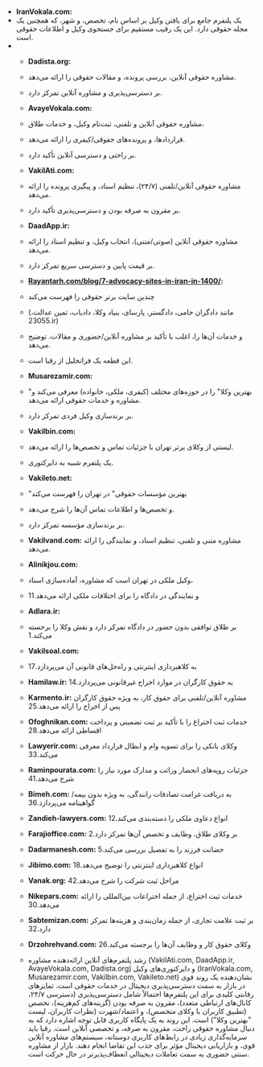 


- **IranVokala.com:** 
- یک پلتفرم جامع برای یافتن وکیل بر اساس نام، تخصص، و شهر، که همچنین یک مجله حقوقی دارد. این یک رقیب مستقیم برای جستجوی وکیل و اطلاعات حقوقی است.
- 
    - **Dadista.org:** 
    - مشاوره حقوقی آنلاین، بررسی پرونده، و مقالات حقوقی را ارائه می‌دهد.
    - بر دسترسی‌پذیری و مشاوره آنلاین تمرکز دارد.

    - **AvayeVokala.com:** 
    - مشاوره حقوقی آنلاین و تلفنی، ثبت‌نام وکیل، و خدمات طلاق،
    - قراردادها، و پرونده‌های حقوقی/کیفری را ارائه می‌دهد.
    - بر راحتی و دسترسی آنلاین تأکید دارد.
    - **VakilAti.com:**
    - مشاوره حقوقی آنلاین/تلفنی (۲۴/۷)، تنظیم اسناد، و پیگیری پرونده را ارائه می‌دهد.
    - بر مقرون به صرفه بودن و دسترسی‌پذیری تأکید دارد.
    - **DaadApp.ir:** 
    - مشاوره حقوقی آنلاین (صوتی/متنی)، انتخاب وکیل، و تنظیم اسناد را ارائه می‌دهد.
    - بر قیمت پایین و دسترسی سریع تمرکز دارد.
    - **[Rayantarh.com/blog/7-advocacy-sites-in-iran-in-1400/](https://rayantarh.com/blog/7-advocacy-sites-in-iran-in-1400/):**
    - چندین سایت برتر حقوقی را فهرست می‌کند
    - (مانند دادگران حامی، دادگستر، پارسای، بنیاد وکلا، دادیاب، ثمین عدالت، 23055.ir) 
    - و خدمات آن‌ها را، اغلب با تأکید بر مشاوره آنلاین/حضوری و مقالات، توضیح می‌دهد.
    -  این قطعه یک فراتحلیل از رقبا است.
    - **Musarezamir.com:** 
    - "بهترین وکلا" را در حوزه‌های مختلف (کیفری، ملکی، خانواده) معرفی می‌کند و مشاوره و خدمات حقوقی ارائه می‌دهد.
    - بر برندسازی وکیل فردی تمرکز دارد.
    - **Vakilbin.com:**
    - لیستی از وکلای برتر تهران با جزئیات تماس و تخصص‌ها را ارائه می‌دهد.
    - یک پلتفرم شبیه به دایرکتوری.
    - **Vakileto.net:**
    - "بهترین مؤسسات حقوقی" در تهران را فهرست می‌کند
    - و تخصص‌ها و اطلاعات تماس آن‌ها را شرح می‌دهد.
    - بر برندسازی مؤسسه تمرکز دارد.
    - **Vakilvand.com:**
	مشاوره متنی و تلفنی، تنظیم اسناد، و نمایندگی را ارائه می‌دهد.
    - **Alinikjou.com:**
    - وکیل ملکی در تهران است که مشاوره، آماده‌سازی اسناد،
    - و نمایندگی در دادگاه را برای اختلافات ملکی ارائه می‌دهد.11
    - **Adlara.ir:**
    - بر طلاق توافقی بدون حضور در دادگاه تمرکز دارد و نقش وکلا را برجسته می‌کند.1
    - **Vakilsoal.com:**
    - به کلاهبرداری اینترنتی و راه‌حل‌های قانونی آن می‌پردازد.17
    - **Hamilaw.ir:** به حقوق کارگران در موارد اخراج غیرقانونی می‌پردازد.14
    - **Karmento.ir:** مشاوره آنلاین/تلفنی برای حقوق کار، به ویژه حقوق کارگران پس از اخراج را ارائه می‌دهد.25
    - **Ofoghnikan.com:** خدمات ثبت اختراع را با تأکید بر ثبت تضمینی و پرداخت اقساطی ارائه می‌دهد.28
    - **Lawyerir.com:** وکلای بانکی را برای تسویه وام و ابطال قرارداد معرفی می‌کند.33
    - **Raminpourata.com:** جزئیات رویه‌های انحصار وراثت و مدارک مورد نیاز را شرح می‌دهد.41
    - **Bimeh.com:** به دریافت غرامت تصادفات رانندگی، به ویژه بدون بیمه/گواهینامه می‌پردازد.36
    - **Zandieh-lawyers.com:** انواع دعاوی ملکی را دسته‌بندی می‌کند.12
    - **Farajioffice.com:** بر وکلای طلاق، وظایف و تخصص آن‌ها تمرکز دارد.2
    - **Dadarmanesh.com:** حضانت فرزند را به تفصیل بررسی می‌کند.5
    - **Jibimo.com:** انواع کلاهبرداری اینترنتی را توضیح می‌دهد.18
    - **Vanak.org:** مراحل ثبت شرکت را شرح می‌دهد.42
    - **Nikepars.com:** خدمات ثبت اختراع، از جمله اختراعات بین‌المللی را ارائه می‌دهد.30
    - **Sabtemizan.com:** بر ثبت علامت تجاری، از جمله زمان‌بندی و هزینه‌ها تمرکز دارد.32
    - **Drzohrehvand.com:** وکلای حقوق کار و وظایف آن‌ها را برجسته می‌کند.26
    - رشد پلتفرم‌های آنلاین ارائه‌دهنده مشاوره (VakilAti.com, DaadApp.ir, AvayeVokala.com, Dadista.org) و دایرکتوری‌های وکیل (IranVokala.com, Musarezamir.com, Vakilbin.com, Vakileto.net) نشان‌دهنده یک روند قوی در بازار به سمت دسترسی‌پذیری دیجیتال در خدمات حقوقی است. تمایزهای رقابتی کلیدی برای این پلتفرم‌ها احتمالاً شامل دسترسی‌پذیری (دسترسی ۲۴/۷، کانال‌های ارتباطی متعدد)، مقرون به صرفه بودن (گزینه‌های کم‌هزینه)، تخصص (تطبیق کاربران با وکلای متخصص)، و اعتماد/شهرت (نظرات کاربران، لیست "بهترین وکلا") است. این روند به یک پایگاه کاربری قابل توجه اشاره دارد که به دنبال مشاوره حقوقی راحت، مقرون به صرفه، و تخصصی آنلاین است. رقبا باید سرمایه‌گذاری زیادی در رابط‌های کاربری دوستانه، سیستم‌های مشاوره آنلاین قوی، و بازاریابی دیجیتال مؤثر برای جذب این تقاضا انجام دهند. بازار از مشاوره سنتی حضوری به سمت تعاملات دیجیتالی انعطاف‌پذیرتر در حال حرکت است.